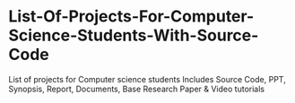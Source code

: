 # List-Of-Projects-For-Computer-Science-Students-With-Source-Code
List of projects for Computer science students Includes Source Code, PPT, Synopsis, Report, Documents, Base Research Paper &amp; Video tutorials
